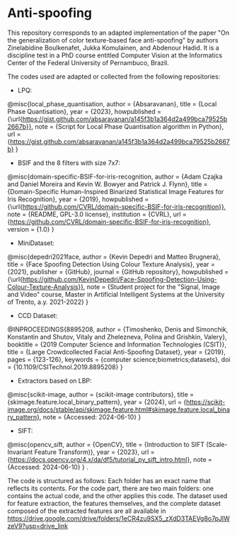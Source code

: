 # Anti-spoofing
This repository corresponds to an adapted implementation of the paper "On the generalization of color texture-based face anti-spoofing" by authors Zinelabidine Boulkenafet, Jukka Komulainen, and Abdenour Hadid. It is a discipline test in a PhD course entitled Computer Vision at the Informatics Center of the Federal University of Pernambuco, Brazil.

The codes used are adapted or collected from the following repositories:

* LPQ:


@misc{local_phase_quantisation,
  author = {Absaravanan},
  title = {Local Phase Quantisation},
  year = {2023},
  howpublished = {\url{https://gist.github.com/absaravanan/a145f3b1a364d2a499bca79525b2667b}},
  note = {Script for Local Phase Quantisation algorithm in Python},
  url = {https://gist.github.com/absaravanan/a145f3b1a364d2a499bca79525b2667b}
}

* BSIF and the 8 filters with size 7x7:

@misc{domain-specific-BSIF-for-iris-recognition,
  author = {Adam Czajka and Daniel Moreira and Kevin W. Bowyer and Patrick J. Flynn},
  title = {Domain-Specific Human-Inspired Binarized Statistical Image Features for Iris Recognition},
  year = {2019},
  howpublished = {\url{https://github.com/CVRL/domain-specific-BSIF-for-iris-recognition}},
  note = {README, GPL-3.0 license},
  institution = {CVRL},
  url = {https://github.com/CVRL/domain-specific-BSIF-for-iris-recognition},
  version = {1.0}
}
* MiniDataset:


@misc{depedri2021face,
  author = {Kevin Depedri and Matteo Brugnera},
  title = {Face Spoofing Detection Using Colour Texture Analysis},
  year = {2021},
  publisher = {GitHub},
  journal = {GitHub repository},
  howpublished = {\url{https://github.com/KevinDepedri/Face-Spoofing-Detection-Using-Colour-Texture-Analysis}},
  note = {Student project for the "Signal, Image and Video" course, Master in Artificial Intelligent Systems at the University of Trento, a.y. 2021-2022}
}

* CCD Dataset:

@INPROCEEDINGS{8895208,
  author = {Timoshenko, Denis and Simonchik, Konstantin and Shutov, Vitaly and Zhelezneva, Polina and Grishkin, Valery},
  booktitle = {2019 Computer Science and Information Technologies (CSIT)},
  title = {Large Crowdcollected Facial Anti-Spoofing Dataset},
  year = {2019},
  pages = {123-126},
  keywords = {computer science;biometrics;datasets},
  doi = {10.1109/CSITechnol.2019.8895208}
}

* Extractors based on LBP:

@misc{scikit-image,
  author = {scikit-image contributors},
  title = {skimage.feature.local_binary_pattern},
  year = {2024},
  url = {https://scikit-image.org/docs/stable/api/skimage.feature.html#skimage.feature.local_binary_pattern},
  note = {Accessed: 2024-06-10}
}

* SIFT:


@misc{opencv_sift,
  author = {OpenCV},
  title = {Introduction to SIFT (Scale-Invariant Feature Transform)},
  year = {2023},
  url = {https://docs.opencv.org/4.x/da/df5/tutorial_py_sift_intro.html},
  note = {Accessed: 2024-06-10}
}
.



The code is structured as follows: Each folder has an exact name that reflects its contents. For the code part, there are two main folders: one contains the actual code, and the other applies this code.
The dataset used for feature extraction, the features themselves, and the complete dataset composed of the extracted features are all available in https://drive.google.com/drive/folders/1eCR4zu9SX5_zXdD3TAEVg8o7pJlWzeV9?usp=drive_link
